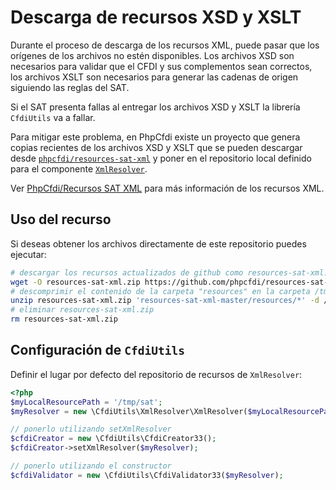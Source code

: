 # Descarga de recursos XSD y XSLT

Durante el proceso de descarga de los recursos XML, puede pasar que los orígenes de los archivos no estén disponibles.
Los archivos XSD son necesarios para validar que el CFDI y sus complementos sean correctos, los archivos XSLT son
necesarios para generar las cadenas de origen siguiendo las reglas del SAT.

Si el SAT presenta fallas al entregar los archivos XSD y XSLT la librería `CfdiUtils` va a fallar.

Para mitigar este problema, en PhpCfdi existe un proyecto que genera copias recientes de los archivos XSD y XSLT
que se pueden descargar desde [`phpcfdi/resources-sat-xml`](https://github.com/phpcfdi/resources-sat-xml) y poner en el
repositorio local definido para el componente [`XmlResolver`](../componentes/xmlresolver.md).

Ver [PhpCfdi/Recursos SAT XML](https://www.phpcfdi.com/recursos/sat-xml/) para más información de los recursos XML.

## Uso del recurso

Si deseas obtener los archivos directamente de este repositorio puedes ejecutar:

```bash
# descargar los recursos actualizados de github como resources-sat-xml.zip
wget -O resources-sat-xml.zip https://github.com/phpcfdi/resources-sat-xml/archive/master.zip
# descomprimir el contenido de la carpeta "resources" en la carpeta /tmp/sat
unzip resources-sat-xml.zip 'resources-sat-xml-master/resources/*' -d /tmp/sat
# eliminar resources-sat-xml.zip
rm resources-sat-xml.zip
```

## Configuración de `CfdiUtils`

Definir el lugar por defecto del repositorio de recursos de `XmlResolver`:

```php
<?php
$myLocalResourcePath = '/tmp/sat';
$myResolver = new \CfdiUtils\XmlResolver\XmlResolver($myLocalResourcePath);

// ponerlo utilizando setXmlResolver
$cfdiCreator = new \CfdiUtils\CfdiCreator33();
$cfdiCreator->setXmlResolver($myResolver);

// ponerlo utilizando el constructor
$cfdiValidator = new \CfdiUtils\CfdiValidator33($myResolver);
```
